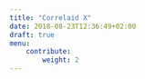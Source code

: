 ```yaml
---
title: "Correlaid X"
date: 2018-08-23T12:36:49+02:00
draft: true
menu: 
    contribute:
        weight: 2
---
```


